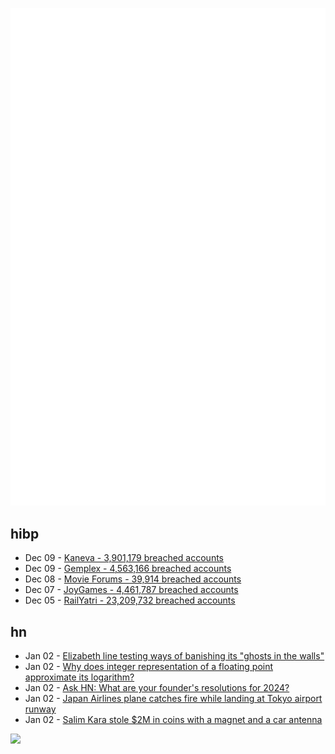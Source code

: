 ![Metrics](https://raw.githubusercontent.com/phixion/phixion/master/metrics.svg)

## hibp

<!--
for https://github.com/phixion/phixion/blob/main/.github/workflows/feeds.yml
-->
<!--START_SECTION:haveibeenpwnd-->
- Dec 09 - [Kaneva - 3,901,179 breached accounts](https://haveibeenpwned.com/PwnedWebsites#Kaneva)
- Dec 09 - [Gemplex - 4,563,166 breached accounts](https://haveibeenpwned.com/PwnedWebsites#Gemplex)
- Dec 08 - [Movie Forums - 39,914 breached accounts](https://haveibeenpwned.com/PwnedWebsites#MovieForums)
- Dec 07 - [JoyGames - 4,461,787 breached accounts](https://haveibeenpwned.com/PwnedWebsites#JoyGames)
- Dec 05 - [RailYatri - 23,209,732 breached accounts](https://haveibeenpwned.com/PwnedWebsites#RailYatri)
<!--END_SECTION:haveibeenpwnd-->

## hn

<!--
for https://github.com/phixion/phixion/blob/main/.github/workflows/feeds.yml
-->
<!--START_SECTION:hn-->
- Jan 02 - [Elizabeth line testing ways of banishing its "ghosts in the walls"](https://www.ianvisits.co.uk/articles/elizabeth-line-testing-ways-of-banishing-its-ghosts-in-the-walls-68642/)
- Jan 02 - [Why does integer representation of a floating point approximate its logarithm?](https://stackoverflow.com/questions/75772363/why-does-the-integer-representation-of-a-floating-point-number-offer-a-piecewise)
- Jan 02 - [Ask HN: What are your founder's resolutions for 2024?](https://news.ycombinator.com/item?id=38840007)
- Jan 02 - [Japan Airlines plane catches fire while landing at Tokyo airport runway](https://www.mirror.co.uk/news/world-news/breaking-plane-catches-fire-taking-31786520)
- Jan 02 - [Salim Kara stole $2M in coins with a magnet and a car antenna](https://www.nofreelunch.co.uk/blog/salim-kara-lrt-scam/)
<!--END_SECTION:hn-->

<!--
for https://yhype.me
-->
![](https://hit.yhype.me/github/profile?user_id=13013670)
